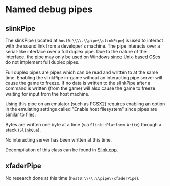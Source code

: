 # Named debug pipes

## slinkPipe
The slinkPipe (located at `host0:\\\\.\\pipe\\slinkPipe`) is used to interact with the sound link from a developer's machine.
The pipe interacts over a serial-like interface over a full duplex pipe. Due to the nature of the interface, the pipe may only be used on Windows
since Unix-based OSes do not implement full duplex pipes.

Full duplex pipes are pipes which can be read and written to at the same time. Enabling the slinkPipe in-game without an interacting pipe server will cause
the game to freeze. If no data is written to the slinkPipe after a command is written (from the game) will also cause the game to freeze waiting for input from the
host machine.

Using this pipe on an emulator (such as PCSX2) requires enabling an option in the emulating settings called "Enable host filesystem" since pipes are similar to files.

Bytes are written one byte at a time (via `Slink::Platform_Write`) through a stack (`SlinkQue`).

No interacting server has been written at this time.

Decompilation of this class can be found in [Slink.cpp](../src/tmhc/Slink.cpp).

## xfaderPipe

No research done at this time (`host0:\\\\.\\pipe\\xfaderPipe`).
